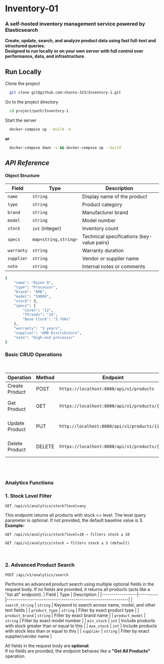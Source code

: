 # Inventory-01 
### A self-hosted inventory management service powered by Elasticsearch  
**Create, update, search, and analyze product data using fast full-text and structured queries.  
Designed to run locally or on your own server with full control over performance, data, and infrastructure.**


## Run Locally

Clone the project

```bash
  git clone git@github.com:shanto-323/Inventory-1.git
```

Go to the project directory

```bash
  cd project/path/Inventory-1
```

Start the server

```bash
  docker-compose up --build -d
```
***or***
```bash
  docker-compose down -v && docker-compose up --build 
```

## ***API Reference***
#### Object Structure

| Field     | Type               | Description                           |
|-----------|--------------------|-------------------------------------|
| `name`    | `string`           | Display name of the product          |
| `type`    | `string`           | Product category                     |
| `brand`   | `string`           | Manufacturer brand                   |
| `model`   | `string`           | Model number                        |
| `stock`   | `int` (integer)    | Inventory count                     |
| `specs`   | `map<string,string>`| Technical specifications (key-value pairs) |
| `warranty`| `string`           | Warranty duration                   |
| `supplier`| `string`           | Vendor or supplier name             |
| `note`    | `string`           | Internal notes or comments          |

```bash
{
    "name": "Ryzen 9",
    "type": "Processor",
    "brand": "AMD",
    "model": "5900X",
    "stock": 3,
    "specs": {
        "Cores": "12",
        "Threads": "24",
        "Base Clock": "3.7GHz"
    },
    "warranty": "3 years",
    "supplier": "AMD Distributors",
    "note": "High-end processor"
}
```

### Basic CRUD Operations
</br>

| Operation       | Method | Endpoint                                                                                   | Description                     |
|-----------------|--------|--------------------------------------------------------------------------------------------|---------------------------------|
| Create Product  | POST   | `https://localhost:8080/api/v1/products`                                                  | Add a new product               |
| Get Product     | GET    | `https://localhost:8080/api/v1/products/{id}`              | Get a single product by ID      |
| Update Product  | PUT    | `http://localhost:8080/api/v1/products/{id}`              | Update product by ID            |
| Delete Product  | DELETE | `https://localhost:8080/api/v1/products/{id}`              | Delete product by ID            |
</br></br>
### Analytics Functions

### 1. Stock Level Filter
    GET /api/v1/analytics/stock?level=any
This endpoint returns all products with stock <= level. The level query parameter is optional.
If not provided, the default baseline value is 3.</br>
**Example:**

    GET /api/v1/analytics/stock?level=10 → filters stock ≤ 10

    GET /api/v1/analytics/stock → filters stock ≤ 3 (default)

</br>

### 2. Advanced Product Search

    POST /api/v1/analytics/search
Performs an advanced product search using multiple optional fields in the request body.
If no fields are provided, it returns all products (acts like a "list all" endpoint).
| Field           | Type     | Description                                                  |
|------------------|----------|--------------------------------------------------------------|
| `search_string`  | `string` | Keyword to search across name, model, and other text fields  |
| `product_type`   | `string` | Filter by exact product type                                 |
| `product_brand`  | `string` | Filter by exact brand name                                   |
| `product_model`  | `string` | Filter by exact model number                                 |
| `min_stock`      | `int`    | Include products with stock greater than or equal to this    |
| `max_stock`      | `int`    | Include products with stock less than or equal to this       |
| `supplier`       | `string` | Filter by exact supplier/vendor name                         |

All fields in the request body are **optional**.  
If no fields are provided, the endpoint behaves like a **"Get All Products"** operation.

